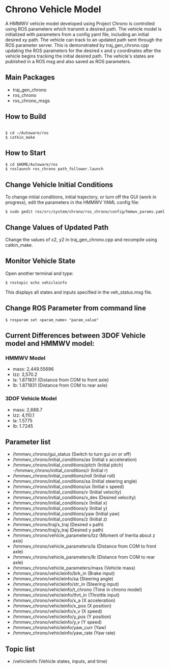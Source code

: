 # Chrono Vehicle Model
A HMMWV vehicle model developed using Project Chrono is controlled using ROS parameters which transmit a desired path. The vehicle model
is initialized with parameters from a config yaml file, including an initial desired xy path. The vehicle can track to an updated path sent through the
ROS parameter server. This is demonstrated by traj_gen_chrono.cpp updating the ROS parameters for the desired x and y coordinates after the vehicle begins tracking
the initial desired path. The vehicle's states are published in a ROS msg and also saved as ROS parameters.

## Main Packages

 - traj_gen_chrono
 - ros_chrono
 - ros_chrono_msgs

## How to Build

```

$ cd ~/Autoware/ros
$ catkin_make

```
## How to Start

```
$ cd $HOME/Autoware/ros
$ roslaunch ros_chrono path_follower.launch

```
## Change Vehicle Initial Conditions

To change intiial conditions, initial trajectory, or turn off the GUI (work in progress), edit the parameters in the HMMWV YAML config file:

```
$ sudo gedit ros/src/system/chrono/ros_chrono/config/hmmwv_params.yaml

```

## Change Values of Updated Path

Change the values of x2, y2 in traj_gen_chrono.cpp and recompile using catkin_make.

## Monitor Vehicle State

Open another terminal and type:

```
$ rostopic echo vehicleinfo

```
This displays all states and inputs specified in the veh_status.msg file.

## Change ROS Parameter from command line

```
$ rosparam set <param_name> "param_value"

```

## Current Differences between 3DOF Vehicle model and HMMWV model:

### HMMWV Model
- mass: 2,449.55696
- Izz: 3,570.2
- la: 1.871831 (Distance from COM to front axle)
- lb: 1.871831 (Distance from COM to rear axle)

### 3DOF Vehicle Model
- mass: 2,688.7
- Izz: 4,110.1
- la: 1.5775
- lb: 1.7245  

## Parameter list
- /hmmwv_chrono/gui_status (Switch to turn gui on or off)
- /hmmwv_chrono/initial_conditions/ax (Initial x acceleration)
- /hmmwv_chrono/initial_conditions/pitch (Initial pitch)
-/hmmwv_chrono/initial_conditions/r (Initial r)
- /hmmwv_chrono/initial_conditions/roll (Initial roll)
- /hmmwv_chrono/initial_conditions/sa (Initial steering angle)
- /hmmwv_chrono/initial_conditions/ux (Initial x speed)
- /hmmwv_chrono/initial_conditions/v (Initial velocity)
- /hmmwv_chrono/initial_conditions/v_des (Desired velocity)
- /hmmwv_chrono/initial_conditions/x (Initial x)
- /hmmwv_chrono/initial_conditions/y (Initial y)
- /hmmwv_chrono/initial_conditions/yaw (Initial yaw)
- /hmmwv_chrono/initial_conditions/z (Initial z)
- /hmmwv_chrono/traj/x_traj (Desired x path)
- /hmmwv_chrono/traj/y_traj (Desired y path)
- /hmmwv_chrono/vehicle_parameters/Izz (Moment of Inertia about z axis)
- /hmmwv_chrono/vehicle_parameters/la (Distance from COM to front axle)
- /hmmwv_chrono/vehicle_parameters/lb (Distance from COM to rear axle)
- /hmmwv_chrono/vehicle_parameters/mass (Vehicle mass)
- /hmmwv_chrono/vehicleinfo/brk_in (Brake input)
- /hmmwv_chrono/vehicleinfo/sa (Steering angle)
- /hmmwv_chrono/vehicleinfo/str_in (Steering input)
- /hmmwv_chrono/vehicleinfo/t_chrono (Time in chrono model)
- /hmmwv_chrono/vehicleinfo/thrt_in (Throttle input)
- /hmmwv_chrono/vehicleinfo/x_a (X acceleration)
- /hmmwv_chrono/vehicleinfo/x_pos (X position)
- /hmmwv_chrono/vehicleinfo/x_v (X speed)
- /hmmwv_chrono/vehicleinfo/y_pos (Y position)
- /hmmwv_chrono/vehicleinfo/y_v (Y speed)
- /hmmwv_chrono/vehicleinfo/yaw_curr (Yaw)
- /hmmwv_chrono/vehicleinfo/yaw_rate (Yaw rate)

## Topic list
- /vehicleinfo (Vehicle states, inputs, and time)
